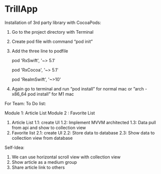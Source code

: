 # TrillApp


Installation of 3rd party library with CocoaPods:

1.	Go to the project directory with Terminal
2.	Create pod file with command “pod init”
3.	Add the three line to podfile

	pod 'RxSwift', '~> 5.1' 
  
	pod 'RxCocoa', '~> 5.1'
  
	pod 'RealmSwift', '~>10'
  
  
4.	Again go to terminal and run “pod install” for normal mac or  ”arch -x86_64 pod install” for M1 mac


For Team:
To Do list:

Module 1: Article List
Module 2 : Favorite List

1.	Article List
1.1: create UI
1.2: Implement MVVM architected
1.3: Data pull from api and show to collection view
2. Favorite list
   2.1: create UI
   2.2: Store data to database
  2.3: Show data to collection view from database



Self-Idea:

1.	We can use horizontal scroll view with collection view
2.	Show article as a medium group
3.	Share article link to others



